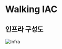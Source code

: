 # Walking IAC

## 인프라 구성도

![Infra](https://github.com/Capstone-Walking/Capstone-Walking-BE/assets/102807742/67dbd317-8c01-45ed-a7f0-e9ac45406533)
